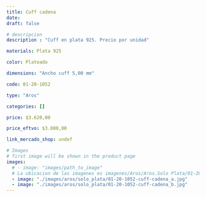 ```yaml
---
title: Cuff cadena
date: 
draft: false

# descripcion
description : "Cuff en plata 925. Precio por unidad"

materials: Plata 925

color: Plateado

dimensions: "Ancho cuff 5,00 mm"

code: 01-20-1052

type: "Aros"

categories: []

price: $3.620,00

price_eftvo: $3.080,00

link_mercado_shop: undef

# Images
# first image will be shown in the product page
images:
  # - image: "images/path_to_image"
  # La ubicacion de las imagenes es imagenes/Aros/Aros.Solo Plata/01-20-1052-cuff-cadena
  - image: "./images/aros/solo_plata/01-20-1052-cuff-cadena_a.jpg"
  - image: "./images/aros/solo_plata/01-20-1052-cuff-cadena_b.jpg"
---
```


